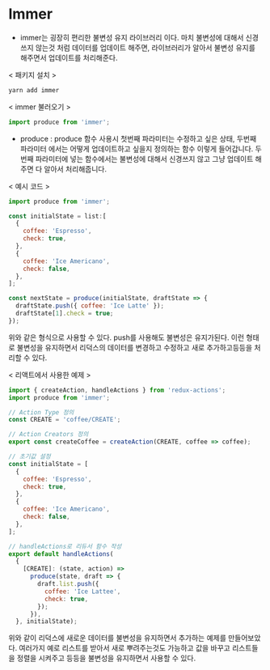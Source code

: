 # Immer
- immer는 굉장히 편리한 불변성 유지 라이브러리 이다. 마치 불변성에 대해서 신경쓰지 않는것 처럼 데이터를 업데이트 해주면, 라이브러리가 알아서 불변성 유지를 해주면서 업데이트를 처리해준다.

< 패키지 설치 >
```javascript
yarn add immer
```

< immer 불러오기 >
```javascript
import produce from 'immer';
```

- produce : produce 함수 사용시 첫번째 파라미터는 수정하고 싶은 상태, 두번째 파라미터 에서는 어떻게 업데이트하고 싶을지 정의하는 함수 이렇게 들어갑니다. 두번째 파라미터에 넣는 함수에서는 불변성에 대해서 신경쓰지 않고 그냥 업데이트 해주면 다 알아서 처리해줍니다.

< 예시 코드 >
```javascript
import produce from 'immer';

const initialState = list:[
  {
    coffee: 'Espresso',
    check: true,
  },
  {
    coffee: 'Ice Americano',
    check: false,
  },
];

const nextState = produce(initialState, draftState => {
  draftState.push({ coffee: 'Ice Latte' });
  draftState[1].check = true;
});
```
위와 같은 형식으로 사용할 수 있다. push를 사용해도 불변성은 유지가된다. 이런 형태로 불변성을 유지하면서 리덕스의 데이터를 변경하고 수정하고 새로 추가하고등등을 처리할 수 있다.

< 리액트에서 사용한 예제 >
```javascript
import { createAction, handleActions } from 'redux-actions';
import produce from 'immer';

// Action Type 정의
const CREATE = 'coffee/CREATE';

// Action Creators 정의
export const createCoffee = createAction(CREATE, coffee => coffee);

// 초기값 설정
const initialState = [
  {
    coffee: 'Espresso',
    check: true,
  },
  {
    coffee: 'Ice Americano',
    check: false,
  },
];

// handleActions로 리듀서 함수 작성
export default handleActions(
  {
    [CREATE]: (state, action) =>
      produce(state, draft => {
        draft.list.push({
          coffee: 'Ice Lattee',
          check: true,
        });
      }),
  }, initialState);
```
위와 같이 리덕스에 새로운 데이터를 불변성을 유지하면서 추가하는 예제를 만들어보았다. 여러가지 예로 리스트를 받아서 새로 뿌려주는것도 가능하고 값을 바꾸고 리스트들을 정렬을 시켜주고 등등을 불변성을 유지하면서 사용할 수 있다.
